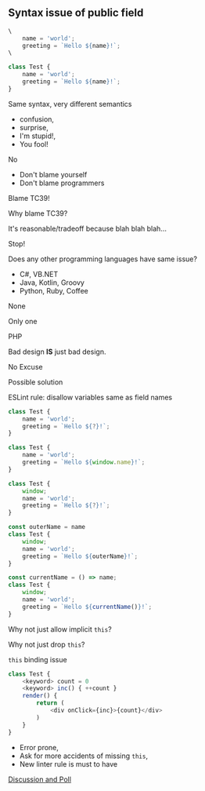 ## Syntax issue of public field



```js
\
	name = 'world';
	greeting = `Hello ${name}!`;
\
```

```js
class Test {
	name = 'world';
	greeting = `Hello ${name}!`;
}
```

Same syntax, very
different semantics

- confusion,
- surprise,
- I'm stupid!,
- You fool!

No

- Don't blame yourself
- Don't blame programmers

Blame TC39!

Why blame TC39?

It's reasonable/tradeoff
because blah blah blah...

Stop!

Does any other programming
languages have same issue?

- C#, VB.NET
- Java, Kotlin, Groovy
- Python, Ruby, Coffee

None

Only one

PHP

Bad design **IS**
just bad design.

No Excuse

Possible solution

ESLint rule:
disallow variables
same as field names

```js
class Test {
	name = 'world';
	greeting = `Hello ${?}!`;
}
```

```js
class Test {
	name = 'world';
	greeting = `Hello ${window.name}!`;
}
```

```js
class Test {
	window;
	name = 'world';
	greeting = `Hello ${?}!`;
}
```

```js
const outerName = name
class Test {
	window;
	name = 'world';
	greeting = `Hello ${outerName}!`;
}
```

```js
const currentName = () => name;
class Test {
	window;
	name = 'world';
	greeting = `Hello ${currentName()}!`;
}
```

Why not just allow
implicit `this`?

Why not just
drop `this`?

`this` binding issue

```js
class Test {
	<keyword> count = 0
	<keyword> inc() { ++count }
	render() {
		return (
			<div onClick={inc}>{count}</div>
		)
	}
}
```

- Error prone,
- Ask for more accidents of missing `this`,
- New linter rule is must to have

[Discussion and Poll]()
